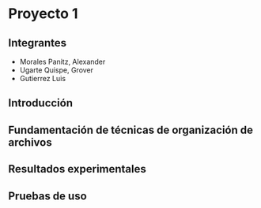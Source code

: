 # Proyecto 1

## Integrantes

- Morales Panitz, Alexander 
- Ugarte Quispe, Grover
- Gutierrez Luis

## Introducción

## Fundamentación de técnicas de organización de archivos

## Resultados experimentales

## Pruebas de uso
